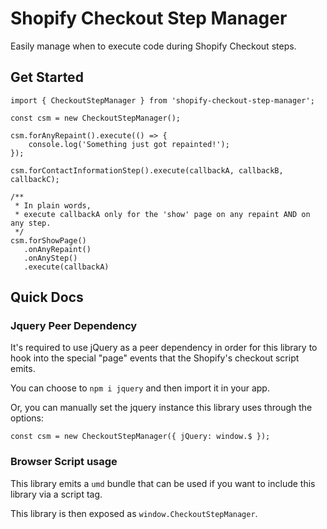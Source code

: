 # Shopify Checkout Step Manager

Easily manage when to execute code during Shopify Checkout steps.

## Get Started

```
import { CheckoutStepManager } from 'shopify-checkout-step-manager';

const csm = new CheckoutStepManager();

csm.forAnyRepaint().execute(() => {
    console.log('Something just got repainted!');
});

csm.forContactInformationStep().execute(callbackA, callbackB, callbackC);

/**
 * In plain words,
 * execute callbackA only for the 'show' page on any repaint AND on any step.
 */
csm.forShowPage()
   .onAnyRepaint()
   .onAnyStep()
   .execute(callbackA)
```

## Quick Docs

### Jquery Peer Dependency

It's required to use jQuery as a peer dependency in order for this library to hook into the special "page" events that the Shopify's checkout script emits.

You can choose to `npm i jquery` and then import it in your app.

Or, you can manually set the jquery instance this library uses through the options:

`const csm = new CheckoutStepManager({ jQuery: window.$ });`

### Browser Script usage

This library emits a `umd` bundle that can be used if you want to include this library via a script tag.

This library is then exposed as `window.CheckoutStepManager`.
